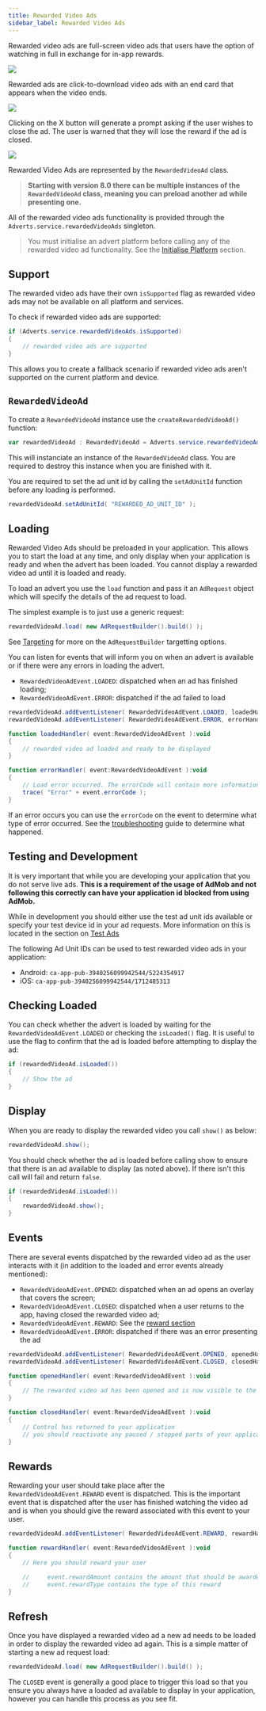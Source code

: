 ```yaml
---
title: Rewarded Video Ads
sidebar_label: Rewarded Video Ads
---
```


Rewarded video ads are full-screen video ads that users have the option of watching in full in exchange for in-app rewards.

![](images/admob_rewarded_01.png)

Rewarded ads are click-to-download video ads with an end card that appears when the video ends.

![](images/admob_rewarded_02.png)

Clicking on the X button will generate a prompt asking if the user wishes to close the ad.
The user is warned that they will lose the reward if the ad is closed.

![](images/admob_rewarded_03.png)


Rewarded Video Ads are represented by the `RewardedVideoAd` class. 

> **Starting with version 8.0 there can be multiple instances of the `RewardedVideoAd` class, meaning you can preload another ad while presenting one.**

All of the rewarded video ads functionality is provided through the `Adverts.service.rewardedVideoAds` singleton.

>
> You must initialise an advert platform before calling any of the rewarded video ad functionality. 
> See the [Initialise Platform](initialise-platform) section.
>



## Support

The rewarded video ads have their own `isSupported` flag as rewarded video ads may not be available on all platform and services.

To check if rewarded video ads are supported:

```actionscript
if (Adverts.service.rewardedVideoAds.isSupported)
{
	// rewarded video ads are supported
}
```

This allows you to create a fallback scenario if rewarded video ads aren't supported on the current platform and device. 


## `RewardedVideoAd`

To create a `RewardedVideoAd` instance use the `createRewardedVideoAd()` function:

```actionscript
var rewardedVideoAd : RewardedVideoAd = Adverts.service.rewardedVideoAds.createRewardedVideoAd();
```

This will instanciate an instance of the `RewardedVideoAd` class. You are required to destroy this instance when you are finished with it.


You are required to set the ad unit id by calling the `setAdUnitId` function before any loading is performed.

```actionscript
rewardedVideoAd.setAdUnitId( "REWARDED_AD_UNIT_ID" );
```


## Loading

Rewarded Video Ads should be preloaded in your application. This allows you to start the load at any time, and only display when your application is ready and when the advert has been loaded. You cannot display a rewarded video ad until it is loaded and ready.

To load an advert you use the `load` function and pass it an `AdRequest` object which will specify the details of the ad request to load.

The simplest example is to just use a generic request:

```actionscript
rewardedVideoAd.load( new AdRequestBuilder().build() );
```

See [Targeting](targeting) for more on the `AdRequestBuilder` targetting options.

You can listen for events that will inform you on when an advert is available or if there were any errors in loading the advert.

- `RewardedVideoAdEvent.LOADED`: dispatched when an ad has finished loading;
- `RewardedVideoAdEvent.ERROR`: dispatched if the ad failed to load


```actionscript
rewardedVideoAd.addEventListener( RewardedVideoAdEvent.LOADED, loadedHandler );
rewardedVideoAd.addEventListener( RewardedVideoAdEvent.ERROR, errorHandler );

function loadedHandler( event:RewardedVideoAdEvent ):void
{
	// rewarded video ad loaded and ready to be displayed
}

function errorHandler( event:RewardedVideoAdEvent ):void
{
	// Load error occurred. The errorCode will contain more information
	trace( "Error" + event.errorCode );
}
```

If an error occurs you can use the `errorCode` on the event to determine what type of error occurred. See the [troubleshooting](troubleshooting) guide to determine what happened.



## Testing and Development

It is very important that while you are developing your application that you do not serve live ads. **This is a requirement of the usage of AdMob and not following this correctly can have your application id blocked from using AdMob.**

While in development you should either use the test ad unit ids available or specify your test device id in your ad requests. More information on this is located in the section on [Test Ads](test-ads)

The following Ad Unit IDs can be used to test rewarded video ads in your application:

- Android: `ca-app-pub-3940256099942544/5224354917`
- iOS: `ca-app-pub-3940256099942544/1712485313`		



## Checking Loaded

You can check whether the advert is loaded by waiting for the `RewardedVideoAdEvent.LOADED` 
or checking the `isLoaded()` flag. It is useful to use the flag to confirm that the ad is loaded before attempting to display the ad:

```actionscript
if (rewardedVideoAd.isLoaded())
{
	// Show the ad
}
```



## Display 

When you are ready to display the rewarded video you call `show()` as below:

```actionscript
rewardedVideoAd.show();
```

You should check whether the ad is loaded before calling show to ensure that there is an ad available to display (as noted above). If there isn't this call will fail and return `false`.

```actionscript
if (rewardedVideoAd.isLoaded())
{
	rewardedVideoAd.show();
}
```



## Events

There are several events dispatched by the rewarded video ad as the user interacts with it (in addition to the loaded and error events already mentioned):

- `RewardedVideoAdEvent.OPENED`: dispatched when an ad opens an overlay that covers the screen;
- `RewardedVideoAdEvent.CLOSED`: dispatched when a user returns to the app, having closed the rewarded video ad;
- `RewardedVideoAdEvent.REWARD`: See the [reward section](rewarded-video-ads#rewards)
- `RewardedVideoAdEvent.ERROR`: dispatched if there was an error presenting the ad


```actionscript
rewardedVideoAd.addEventListener( RewardedVideoAdEvent.OPENED, openedHandler );
rewardedVideoAd.addEventListener( RewardedVideoAdEvent.CLOSED, closedHandler );

function openedHandler( event:RewardedVideoAdEvent ):void 
{
    // The rewarded video ad has been opened and is now visible to the user 
}

function closedHandler( event:RewardedVideoAdEvent ):void 
{
	// Control has returned to your application
	// you should reactivate any paused / stopped parts of your application.
}
```


## Rewards

Rewarding your user should take place after the `RewardedVideoAdEvent.REWARD` event is dispatched.
This is the important event that is dispatched after the user has finished watching the video ad and is when you should give the reward associated with this event to your user.

```actionscript
rewardedVideoAd.addEventListener( RewardedVideoAdEvent.REWARD, rewardHandler );

function rewardHandler( event:RewardedVideoAdEvent ):void 
{
    // Here you should reward your user

    //     event.rewardAmount contains the amount that should be awarded to your user
    //     event.rewardType contains the type of this reward
}
```



## Refresh

Once you have displayed a rewarded video ad a new ad needs to be loaded in order to display the rewarded video ad again. This is a simple matter of starting a new ad request load:

```actionscript
rewardedVideoAd.load( new AdRequestBuilder().build() );
```

The `CLOSED` event is generally a good place to trigger this load so that you ensure you always have a loaded ad available to display in your application, however you can handle this process as you see fit.

